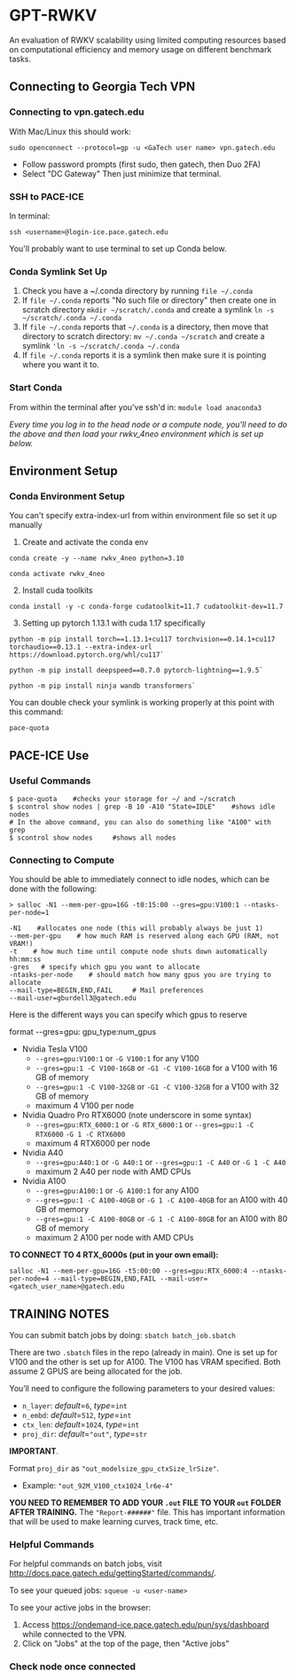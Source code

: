 # GPT-RWKV
An evaluation of RWKV scalability using limited computing resources based on computational efficiency and memory usage on different benchmark tasks.


## Connecting to Georgia Tech VPN
### Connecting to vpn.gatech.edu
With Mac/Linux this should work:

`sudo openconnect --protocol=gp -u <GaTech user name> vpn.gatech.edu`

- Follow password prompts (first sudo, then gatech, then Duo 2FA)
- Select "DC Gateway"
Then just minimize that terminal.

### SSH to PACE-ICE
In terminal:

`ssh <username>@login-ice.pace.gatech.edu`

You'll probably want to use terminal to set up Conda below.

### Conda Symlink Set Up
1. Check you have a ~/.conda directory by running `file ~/.conda`
2. If `file ~/.conda` reports "No such file or directory" then create one in scratch directory `mkdir ~/scratch/.conda` and create a symlink `ln -s ~/scratch/.conda ~/.conda`
3. If `file ~/.conda` reports that `~/.conda` is a directory, then move that directory to scratch directory: `mv ~/.conda ~/scratch` and create a symlink `'ln -s ~/scratch/.conda ~/.conda`
4. If `file ~/.conda` reports it is a symlink then make sure it is pointing where you want it to.

### Start Conda
From within the terminal after you've ssh'd in: `module load anaconda3`

_Every time you log in to the head node or a compute node, you'll need to do the above and then load your rwkv_4neo environment which is set up below._


## Environment Setup
### Conda Environment Setup
You can't specify extra-index-url from within environment file so set it up manually

1. Create and activate the conda env
```
conda create -y --name rwkv_4neo python=3.10

conda activate rwkv_4neo
```

2. Install cuda toolkits
```
conda install -y -c conda-forge cudatoolkit=11.7 cudatoolkit-dev=11.7 
```

3. Setting up pytorch 1.13.1 with cuda 1.17 specifically
```
python -m pip install torch==1.13.1+cu117 torchvision==0.14.1+cu117 torchaudio==0.13.1 --extra-index-url https://download.pytorch.org/whl/cu117`

python -m pip install deepspeed==0.7.0 pytorch-lightning==1.9.5`

python -m pip install ninja wandb transformers`
```

You can double check your symlink is working properly at this point with this command:
```
pace-quota
```


## PACE-ICE Use
### Useful Commands
```
$ pace-quota    #checks your storage for ~/ and ~/scratch
$ scontrol show nodes | grep -B 10 -A10 "State=IDLE"    #shows idle nodes
# In the above command, you can also do something like "A100" with grep
$ scontrol show nodes     #shows all nodes
```


### Connecting to Compute
You should be able to immediately connect to idle nodes, which can be done with the following:

```
> salloc -N1 --mem-per-gpu=16G -t0:15:00 --gres=gpu:V100:1 --ntasks-per-node=1

-N1    #allocates one node (this will probably always be just 1)
--mem-per-gpu    # how much RAM is reserved along each GPU (RAM, not VRAM!)
-t    # how much time until compute node shuts down automatically hh:mm:ss
-gres   # specify which gpu you want to allocate
-ntasks-per-node    # should match how many gpus you are trying to allocate
--mail-type=BEGIN,END,FAIL     # Mail preferences
--mail-user=gburdell3@gatech.edu

```

Here is the different ways you can specify which gpus to reserve

format --gres=gpu: gpu_type:num_gpus

- Nvidia Tesla V100
    - `--gres=gpu:V100:1` or `-G V100:1` for any V100
    - `--gres=gpu:1 -C V100-16GB` or `-G1 -C V100-16GB` for a V100 with 16 GB of memory
    - `--gres=gpu:1 -C V100-32GB` or `-G1 -C V100-32GB` for a V100 with 32 GB of memory
    - maximum 4 V100 per node
- Nvidia Quadro Pro RTX6000 (note underscore in some syntax)
    - `--gres=gpu:RTX_6000:1` or `-G RTX_6000:1` or `--gres=gpu:1 -C RTX6000` `-G 1 -C RTX6000`
    - maximum 4 RTX6000 per node
- Nvidia A40
    - `--gres=gpu:A40:1` or `-G A40:1` or `--gres=gpu:1 -C A40` or `-G 1 -C A40`
    - maximum 2 A40 per node with AMD CPUs
- Nvidia A100
    - `--gres=gpu:A100:1` or `-G A100:1` for any A100
    - `--gres=gpu:1 -C A100-40GB` or `-G 1 -C A100-40GB` for an A100 with 40 GB of memory
    - `--gres=gpu:1 -C A100-80GB` or `-G 1 -C A100-80GB` for an A100 with 80 GB of memory
    - maximum 2 A100 per node with AMD CPUs

__TO CONNECT TO 4 RTX_6000s (put in your own email):__
```
salloc -N1 --mem-per-gpu=16G -t5:00:00 --gres=gpu:RTX_6000:4 --ntasks-per-node=4 --mail-type=BEGIN,END,FAIL --mail-user=<gatech_user_name>@gatech.edu
```

## TRAINING NOTES
You can submit batch jobs by doing:
`sbatch batch_job.sbatch`

There are two `.sbatch` files in the repo (already in main). One is set up for V100 and the other is set up for A100. The V100 has VRAM specified. Both assume 2 GPUS are being allocated for the job.

You’ll need to configure the following parameters to your desired values:
- `n_layer`: _default_=`6`, _type_=`int`
- `n_embd`: _default_=`512`, _type_=`int`
- `ctx_len`: _default_=`1024`, _type_=`int`
- `proj_dir`: _default_=`"out"`, _type_=`str`

__IMPORTANT__.

Format `proj_dir` as `"out_modelsize_gpu_ctxSize_lrSize"`.
- Example: `"out_92M_V100_ctx1024_lr6e-4"`

**YOU NEED TO REMEMBER TO ADD YOUR `.out` FILE TO YOUR `out` FOLDER AFTER TRAINING.** The `"Report-######"` file. This has important information that will be used to make learning curves, track time, etc.

### Helpful Commands
For helpful commands on batch jobs, visit http://docs.pace.gatech.edu/gettingStarted/commands/.

To see your queued jobs:
`squeue -u <user-name>`

To see your active jobs in the browser:
1. Access https://ondemand-ice.pace.gatech.edu/pun/sys/dashboard while connected to the VPN.
2. Click on "Jobs" at the top of the page, then "Active jobs"

### Check node once connected
